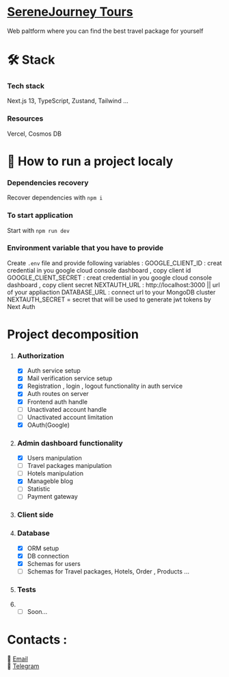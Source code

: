 # <a href="" target="_blank">SereneJourney Tours</a>
Web paltform where you can find the best travel package for yourself<br/>

# 🛠️ Stack 

### Tech stack
Next.js 13, TypeScript, Zustand, Tailwind ...

### Resources
Vercel, Cosmos DB

# 🔧 How to run a project localy
### Dependencies recovery
Recover dependencies with `npm i`
### To start application
Start with `npm run dev`
### Environment variable that you have to provide
Create `.env` file and provide following variables :
GOOGLE_CLIENT_ID : creat credential in you google cloud console dashboard , copy client id
GOOGLE_CLIENT_SECRET : creat credential in you google cloud console dashboard , copy client secret
NEXTAUTH_URL : http://localhost:3000 || url of your appliaction
DATABASE_URL : connect url to your MongoDB cluster
NEXTAUTH_SECRET = secret that will be used to generate jwt tokens by Next Auth

# Project decomposition
1.  ### Authorization
    
    - [x] Auth service setup
    - [x] Mail verification service setup
    - [x] Registration , login , logout functionality in auth service
    - [x] Auth routes on server
    - [x] Frontend auth handle
    - [ ] Unactivated account handle
    - [ ] Unactivated account limitation
    - [x] OAuth(Google)

2. ### Admin dashboard functionality
    
    - [x] Users manipulation
    - [ ] Travel packages manipulation
    - [ ] Hotels manipulation
    - [x] Manageble blog
    - [ ] Statistic
    - [ ] Payment gateway

3. ### Client side

4. ### Database
   
    - [x] ORM setup
    - [x] DB connection
    - [X] Schemas for users
    - [ ] Schemas for Travel packages, Hotels, Order , Products ...
    
6. ### Tests
7. 
    - [ ] Soon...

# Contacts :<br/>
📨 <a href="mailto:zhovanukolexander@gmail.com">Email</a><br/>
📱 <a href="https://t.me/sashazhov" target="_blank">Telegram</a>




